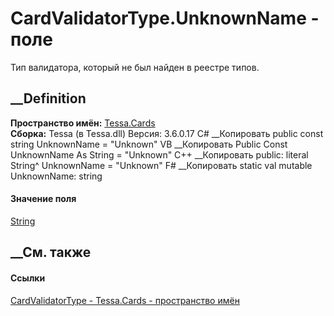 # CardValidatorType.UnknownName - поле
Тип валидатора, который не был найден в реестре типов.
## __Definition
 **Пространство имён:** [Tessa.Cards](N_Tessa_Cards.htm)  
 **Сборка:** Tessa (в Tessa.dll) Версия: 3.6.0.17
C# __Копировать
     public const string UnknownName = "Unknown"
VB __Копировать
     Public Const UnknownName As String = "Unknown"
C++ __Копировать
     public:
    literal String^ UnknownName = "Unknown"
F# __Копировать
     static val mutable UnknownName: string
#### Значение поля
[String](https://learn.microsoft.com/dotnet/api/system.string)
##  __См. также
#### Ссылки
[CardValidatorType - ](T_Tessa_Cards_CardValidatorType.htm)
[Tessa.Cards - пространство имён](N_Tessa_Cards.htm)
